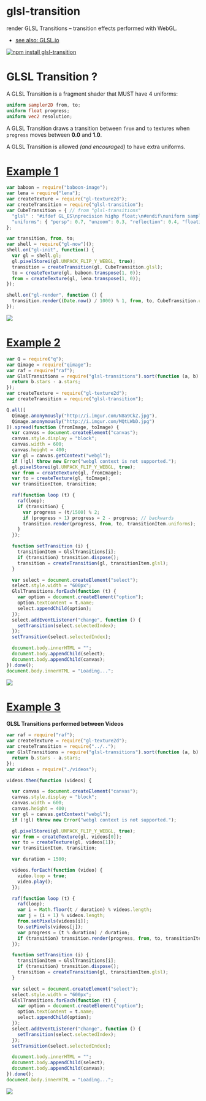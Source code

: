 # glsl-transition
render GLSL Transitions – transition effects performed with WebGL.

- [see also: GLSL.io](http://glsl.io/)

[![npm install glsl-transition](https://nodei.co/npm/glsl-transition.png)](http://npmjs.org/package/glsl-transition)

# GLSL Transition ?

A GLSL Transition is a fragment shader that MUST have 4 uniforms:
```glsl
uniform sampler2D from, to;
uniform float progress;
uniform vec2 resolution;
```

A GLSL Transition draws a transition between `from` and `to` textures
when `progress` moves between **0.0** and **1.0**.

A GLSL Transition is allowed *(and encouraged)* to have extra uniforms.

# [Example 1](http://glslio.github.io/glsl-transition/examples/1/)

```javascript
var baboon = require("baboon-image");
var lena = require("lena");
var createTexture = require("gl-texture2d");
var createTransition = require("glsl-transition");
var CubeTransition = { // from "glsl-transitions"
  "glsl" : "#ifdef GL_ES\nprecision highp float;\n#endif\nuniform sampler2D from, to;\nuniform float progress;\nuniform vec2 resolution;\n\nuniform float persp;\nuniform float unzoom;\nuniform float reflection;\nuniform float floating;\n\nvec2 project (vec2 p) {\n  return p * vec2(1.0, -1.2) + vec2(0.0, -floating/100.);\n}\n\nbool inBounds (vec2 p) {\n  return all(lessThan(vec2(0.0), p)) && all(lessThan(p, vec2(1.0)));\n}\n\nvec4 bgColor (vec2 p, vec2 pfr, vec2 pto) {\n  vec4 c = vec4(0.0, 0.0, 0.0, 1.0);\n  pfr = project(pfr);\n  if (inBounds(pfr)) {\n    c += mix(vec4(0.0), texture2D(from, pfr), reflection * mix(1.0, 0.0, pfr.y));\n  }\n  pto = project(pto);\n  if (inBounds(pto)) {\n    c += mix(vec4(0.0), texture2D(to, pto), reflection * mix(1.0, 0.0, pto.y));\n  }\n  return c;\n}\n\n// p : the position\n// persp : the perspective in [ 0, 1 ]\n// center : the xcenter in [0, 1] \\ 0.5 excluded\nvec2 xskew (vec2 p, float persp, float center) {\n  float x = mix(p.x, 1.0-p.x, center);\n  return (\n    (\n      vec2( x, (p.y - 0.5*(1.0-persp) * x) / (1.0+(persp-1.0)*x) )\n      - vec2(0.5-distance(center, 0.5), 0.0)\n    )\n    * vec2(0.5 / distance(center, 0.5) * (center<0.5 ? 1.0 : -1.0), 1.0)\n    + vec2(center<0.5 ? 0.0 : 1.0, 0.0)\n  );\n}\n\nvoid main() {\n  vec2 op = gl_FragCoord.xy / resolution.xy;\n  float uz = unzoom * 2.0*(0.5-distance(0.5, progress));\n  vec2 p = -uz*0.5+(1.0+uz) * op;\n  vec2 fromP = xskew(\n    (p - vec2(progress, 0.0)) / vec2(1.0-progress, 1.0),\n    1.0-mix(progress, 0.0, persp),\n    0.0\n  );\n  vec2 toP = xskew(\n    p / vec2(progress, 1.0),\n    mix(pow(progress, 2.0), 1.0, persp),\n    1.0\n  );\n  if (inBounds(fromP)) {\n    gl_FragColor = texture2D(from, fromP);\n  }\n  else if (inBounds(toP)) {\n    gl_FragColor = texture2D(to, toP);\n  }\n  else {\n    gl_FragColor = bgColor(op, fromP, toP);\n  }\n}",
  "uniforms": { "persp": 0.7, "unzoom": 0.3, "reflection": 0.4, "floating": 3.0 }
};

var transition, from, to;
var shell = require("gl-now")();
shell.on("gl-init", function() {
  var gl = shell.gl;
  gl.pixelStorei(gl.UNPACK_FLIP_Y_WEBGL, true);
  transition = createTransition(gl, CubeTransition.glsl);
  to = createTexture(gl, baboon.transpose(1, 0));
  from = createTexture(gl, lena.transpose(1, 0));
});

shell.on("gl-render", function () {
  transition.render((Date.now() / 1000) % 1, from, to, CubeTransition.uniforms);
});
```

[![](http://i.imgur.com/rudrN7f.jpg)](http://glslio.github.io/glsl-transition/examples/1/)


# [Example 2](http://glslio.github.io/glsl-transition/examples/2/)

```javascript
var Q = require("q");
var Qimage = require("qimage");
var raf = require("raf");
var GlslTransitions = require("glsl-transitions").sort(function (a, b) {
  return b.stars - a.stars;
});
var createTexture = require("gl-texture2d");
var createTransition = require("glsl-transition");

Q.all([
  Qimage.anonymously("http://i.imgur.com/N8a9CkZ.jpg"),
  Qimage.anonymously("http://i.imgur.com/MQtLWbD.jpg")
]).spread(function (fromImage, toImage) {
  var canvas = document.createElement("canvas");
  canvas.style.display = "block";
  canvas.width = 600;
  canvas.height = 400;
  var gl = canvas.getContext("webgl");
  if (!gl) throw new Error("webgl context is not supported.");
  gl.pixelStorei(gl.UNPACK_FLIP_Y_WEBGL, true);
  var from = createTexture(gl, fromImage);
  var to = createTexture(gl, toImage);
  var transitionItem, transition;

  raf(function loop (t) {
    raf(loop);
    if (transition) {
      var progress = (t/1500) % 2;
      if (progress > 1) progress = 2 - progress; // backwards
      transition.render(progress, from, to, transitionItem.uniforms);
    }
  });

  function setTransition (i) {
    transitionItem = GlslTransitions[i];
    if (transition) transition.dispose();
    transition = createTransition(gl, transitionItem.glsl);
  }

  var select = document.createElement("select");
  select.style.width = "600px";
  GlslTransitions.forEach(function (t) {
    var option = document.createElement("option");
    option.textContent = t.name;
    select.appendChild(option);
  });
  select.addEventListener("change", function () {
    setTransition(select.selectedIndex);
  });
  setTransition(select.selectedIndex);

  document.body.innerHTML = "";
  document.body.appendChild(select);
  document.body.appendChild(canvas);
}).done();
document.body.innerHTML = "Loading...";
```

[![](http://i.imgur.com/xccLyN8.jpg)](http://glslio.github.io/glsl-transition/examples/2/)



# [Example 3](http://glslio.github.io/glsl-transition/examples/3/)

**GLSL Transitions performed between Videos**

```javascript
var raf = require("raf");
var createTexture = require("gl-texture2d");
var createTransition = require("../..");
var GlslTransitions = require("glsl-transitions").sort(function (a, b) {
  return b.stars - a.stars;
});
var videos = require("./videos");

videos.then(function (videos) {

  var canvas = document.createElement("canvas");
  canvas.style.display = "block";
  canvas.width = 600;
  canvas.height = 400;
  var gl = canvas.getContext("webgl");
  if (!gl) throw new Error("webgl context is not supported.");

  gl.pixelStorei(gl.UNPACK_FLIP_Y_WEBGL, true);
  var from = createTexture(gl, videos[0]);
  var to = createTexture(gl, videos[1]);
  var transitionItem, transition;

  var duration = 1500;

  videos.forEach(function (video) {
    video.loop = true;
    video.play();
  });

  raf(function loop (t) {
    raf(loop);
    var i = Math.floor(t / duration) % videos.length;
    var j = (i + 1) % videos.length;
    from.setPixels(videos[i]);
    to.setPixels(videos[j]);
    var progress = (t % duration) / duration;
    if (transition) transition.render(progress, from, to, transitionItem.uniforms);
  });

  function setTransition (i) {
    transitionItem = GlslTransitions[i];
    if (transition) transition.dispose();
    transition = createTransition(gl, transitionItem.glsl);
  }

  var select = document.createElement("select");
  select.style.width = "600px";
  GlslTransitions.forEach(function (t) {
    var option = document.createElement("option");
    option.textContent = t.name;
    select.appendChild(option);
  });
  select.addEventListener("change", function () {
    setTransition(select.selectedIndex);
  });
  setTransition(select.selectedIndex);

  document.body.innerHTML = "";
  document.body.appendChild(select);
  document.body.appendChild(canvas);
}).done();
document.body.innerHTML = "Loading...";
```

[![](http://i.imgur.com/XgesmfO.jpg)](http://glslio.github.io/glsl-transition/examples/3/)
